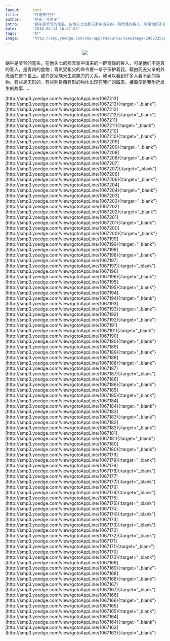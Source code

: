 ```yaml
---
layout:     post
title:      "百鬼夜行抄"
author:     "作者：今市子"
intro:      "蜗牛是爷爷的笔名，在他头七的那天家中请来的一群奇怪的客人，可是他们不是真的客人，是青岚的食物；青岚受祖父的命令要一辈子保护着我，藉由死去父亲的外壳活在这个世上。或许是家族天生灵能力的关系，我可以看到许多人看不到的事物，有些是无形的，有些则是藉有形的物体出现在我们的四周。接着便是我附近发生的故事……"
date:       "2018-02-14 16:57:05"
tags:       "抄"
image:      "http://smp.yoedge.com/smp-app/resource/viewImage/1002325appline.png"
---
```

<div style="text-align: center">
<p><img src="http://smp.yoedge.com/smp-app/resource/viewImage/1002325appline.png"/></p>
</div>
<p class="post-meta">
<span>蜗牛是爷爷的笔名，在他头七的那天家中请来的一群奇怪的客人，可是他们不是真的客人，是青岚的食物；青岚受祖父的命令要一辈子保护着我，藉由死去父亲的外壳活在这个世上。或许是家族天生灵能力的关系，我可以看到许多人看不到的事物，有些是无形的，有些则是藉有形的物体出现在我们的四周。接着便是我附近发生的故事……</span>
</p>
[http://smp3.yoedge.com/view/gotoAppLine/1067213](http://smp3.yoedge.com/view/gotoAppLine/1067213){:target="_blank"}
[http://smp3.yoedge.com/view/gotoAppLine/1067212](http://smp3.yoedge.com/view/gotoAppLine/1067212){:target="_blank"}
[http://smp3.yoedge.com/view/gotoAppLine/1067211](http://smp3.yoedge.com/view/gotoAppLine/1067211){:target="_blank"}
[http://smp3.yoedge.com/view/gotoAppLine/1067210](http://smp3.yoedge.com/view/gotoAppLine/1067210){:target="_blank"}
[http://smp3.yoedge.com/view/gotoAppLine/1067209](http://smp3.yoedge.com/view/gotoAppLine/1067209){:target="_blank"}
[http://smp3.yoedge.com/view/gotoAppLine/1067208](http://smp3.yoedge.com/view/gotoAppLine/1067208){:target="_blank"}
[http://smp3.yoedge.com/view/gotoAppLine/1067207](http://smp3.yoedge.com/view/gotoAppLine/1067207){:target="_blank"}
[http://smp3.yoedge.com/view/gotoAppLine/1067206](http://smp3.yoedge.com/view/gotoAppLine/1067206){:target="_blank"}
[http://smp3.yoedge.com/view/gotoAppLine/1067204](http://smp3.yoedge.com/view/gotoAppLine/1067204){:target="_blank"}
[http://smp3.yoedge.com/view/gotoAppLine/1067203](http://smp3.yoedge.com/view/gotoAppLine/1067203){:target="_blank"}
[http://smp3.yoedge.com/view/gotoAppLine/1067202](http://smp3.yoedge.com/view/gotoAppLine/1067202){:target="_blank"}
[http://smp3.yoedge.com/view/gotoAppLine/1067201](http://smp3.yoedge.com/view/gotoAppLine/1067201){:target="_blank"}
[http://smp3.yoedge.com/view/gotoAppLine/1067200](http://smp3.yoedge.com/view/gotoAppLine/1067200){:target="_blank"}
[http://smp3.yoedge.com/view/gotoAppLine/1067199](http://smp3.yoedge.com/view/gotoAppLine/1067199){:target="_blank"}
[http://smp3.yoedge.com/view/gotoAppLine/1067198](http://smp3.yoedge.com/view/gotoAppLine/1067198){:target="_blank"}
[http://smp3.yoedge.com/view/gotoAppLine/1067197](http://smp3.yoedge.com/view/gotoAppLine/1067197){:target="_blank"}
[http://smp3.yoedge.com/view/gotoAppLine/1067196](http://smp3.yoedge.com/view/gotoAppLine/1067196){:target="_blank"}
[http://smp3.yoedge.com/view/gotoAppLine/1067195](http://smp3.yoedge.com/view/gotoAppLine/1067195){:target="_blank"}
[http://smp3.yoedge.com/view/gotoAppLine/1067194](http://smp3.yoedge.com/view/gotoAppLine/1067194){:target="_blank"}
[http://smp3.yoedge.com/view/gotoAppLine/1067193](http://smp3.yoedge.com/view/gotoAppLine/1067193){:target="_blank"}
[http://smp3.yoedge.com/view/gotoAppLine/1067192](http://smp3.yoedge.com/view/gotoAppLine/1067192){:target="_blank"}
[http://smp3.yoedge.com/view/gotoAppLine/1067191](http://smp3.yoedge.com/view/gotoAppLine/1067191){:target="_blank"}
[http://smp3.yoedge.com/view/gotoAppLine/1067190](http://smp3.yoedge.com/view/gotoAppLine/1067190){:target="_blank"}
[http://smp3.yoedge.com/view/gotoAppLine/1067189](http://smp3.yoedge.com/view/gotoAppLine/1067189){:target="_blank"}
[http://smp3.yoedge.com/view/gotoAppLine/1067188](http://smp3.yoedge.com/view/gotoAppLine/1067188){:target="_blank"}
[http://smp3.yoedge.com/view/gotoAppLine/1067187](http://smp3.yoedge.com/view/gotoAppLine/1067187){:target="_blank"}
[http://smp3.yoedge.com/view/gotoAppLine/1067186](http://smp3.yoedge.com/view/gotoAppLine/1067186){:target="_blank"}
[http://smp3.yoedge.com/view/gotoAppLine/1067185](http://smp3.yoedge.com/view/gotoAppLine/1067185){:target="_blank"}
[http://smp3.yoedge.com/view/gotoAppLine/1067184](http://smp3.yoedge.com/view/gotoAppLine/1067184){:target="_blank"}
[http://smp3.yoedge.com/view/gotoAppLine/1067183](http://smp3.yoedge.com/view/gotoAppLine/1067183){:target="_blank"}
[http://smp3.yoedge.com/view/gotoAppLine/1067182](http://smp3.yoedge.com/view/gotoAppLine/1067182){:target="_blank"}
[http://smp3.yoedge.com/view/gotoAppLine/1067181](http://smp3.yoedge.com/view/gotoAppLine/1067181){:target="_blank"}
[http://smp3.yoedge.com/view/gotoAppLine/1067180](http://smp3.yoedge.com/view/gotoAppLine/1067180){:target="_blank"}
[http://smp3.yoedge.com/view/gotoAppLine/1067179](http://smp3.yoedge.com/view/gotoAppLine/1067179){:target="_blank"}
[http://smp3.yoedge.com/view/gotoAppLine/1067178](http://smp3.yoedge.com/view/gotoAppLine/1067178){:target="_blank"}
[http://smp3.yoedge.com/view/gotoAppLine/1067177](http://smp3.yoedge.com/view/gotoAppLine/1067177){:target="_blank"}
[http://smp3.yoedge.com/view/gotoAppLine/1067176](http://smp3.yoedge.com/view/gotoAppLine/1067176){:target="_blank"}
[http://smp3.yoedge.com/view/gotoAppLine/1067175](http://smp3.yoedge.com/view/gotoAppLine/1067175){:target="_blank"}
[http://smp3.yoedge.com/view/gotoAppLine/1067174](http://smp3.yoedge.com/view/gotoAppLine/1067174){:target="_blank"}
[http://smp3.yoedge.com/view/gotoAppLine/1067173](http://smp3.yoedge.com/view/gotoAppLine/1067173){:target="_blank"}
[http://smp3.yoedge.com/view/gotoAppLine/1067172](http://smp3.yoedge.com/view/gotoAppLine/1067172){:target="_blank"}
[http://smp3.yoedge.com/view/gotoAppLine/1067171](http://smp3.yoedge.com/view/gotoAppLine/1067171){:target="_blank"}
[http://smp3.yoedge.com/view/gotoAppLine/1067170](http://smp3.yoedge.com/view/gotoAppLine/1067170){:target="_blank"}
[http://smp3.yoedge.com/view/gotoAppLine/1067169](http://smp3.yoedge.com/view/gotoAppLine/1067169){:target="_blank"}
[http://smp3.yoedge.com/view/gotoAppLine/1067168](http://smp3.yoedge.com/view/gotoAppLine/1067168){:target="_blank"}
[http://smp3.yoedge.com/view/gotoAppLine/1067167](http://smp3.yoedge.com/view/gotoAppLine/1067167){:target="_blank"}
[http://smp3.yoedge.com/view/gotoAppLine/1067166](http://smp3.yoedge.com/view/gotoAppLine/1067166){:target="_blank"}
[http://smp3.yoedge.com/view/gotoAppLine/1067165](http://smp3.yoedge.com/view/gotoAppLine/1067165){:target="_blank"}
[http://smp3.yoedge.com/view/gotoAppLine/1067164](http://smp3.yoedge.com/view/gotoAppLine/1067164){:target="_blank"}
[http://smp3.yoedge.com/view/gotoAppLine/1067163](http://smp3.yoedge.com/view/gotoAppLine/1067163){:target="_blank"}


